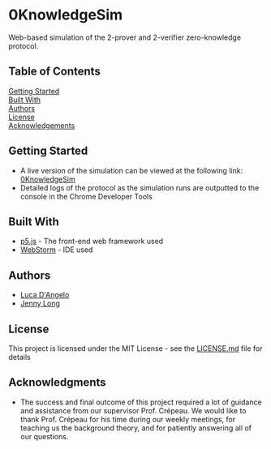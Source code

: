 # 0KnowledgeSim

Web-based simulation of the 2-prover and 2-verifier zero-knowledge protocol.

## Table of Contents

[Getting Started](#getting-started)<br>
[Built With](#built-with)<br>
[Authors](#authors)<br>
[License](#license)<br>
[Acknowledgements](#acknowledgements)<br>

## Getting Started

* A live version of the simulation can be viewed at the following link: [0KnowledgeSim](https://lucagdangelo.github.io./0KnowledgeSim)
* Detailed logs of the protocol as the simulation runs are outputted to the console in the Chrome Developer Tools

## Built With

* [p5.js](https://p5js.org/) - The front-end web framework used
* [WebStorm](https://www.jetbrains.com/webstorm/) - IDE used

## Authors

* [Luca D'Angelo](https://github.com/lucagdangelo)
* [Jenny Long](https://github.com/jenny-xly-long)

## License

This project is licensed under the MIT License - see the [LICENSE.md](LICENSE.md) file for details

## Acknowledgments

* The success and final outcome of this project required a lot of guidance and assistance from our supervisor Prof. Crépeau. We would like to thank Prof. Crépeau for his time during our weekly meetings, for teaching us the background theory, and for patiently answering all of our questions. 
